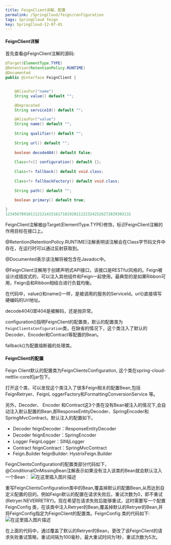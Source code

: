 ```yaml
---
title: FeignClient详解、配置
permalink: /SpringCloud/feign/configuration
tags: SpringCloud feign
key: SpringCloud-12-07-01
---
```


#### FeignClient详解

首先查看@FeignClient注解的源码:

```java
@Target(ElementType.TYPE)
@Retention(RetentionPolicy.RUNTIME)
@Documented
public @interface FeignClient {


	@AliasFor("name")
	String value() default "";

	@Deprecated
	String serviceId() default "";

	@AliasFor("value")
	String name() default "";
	
	String qualifier() default "";
	
	String url() default "";
	
	boolean decode404() default false;
	
	Class<?>[] configuration() default {};
	
	Class<?> fallback() default void.class;
	
	Class<?> fallbackFactory() default void.class;
	
	String path() default "";
	
	boolean primary() default true;

}
1234567891011121314151617181920212223242526272829303132
```

FeignClient注解被@Target(ElementType.TYPE)修饰，标识FeignClient注解的作用目标在接口上。

@Retention(RetentionPolicy.RUNTIME)注解表明该注解会在Class字节码文件中存在，在运行时可以通过反射获取到。

@Documented表示该注解将被包含在Javadoc中。

@FeignClient注解用于创建声明式API接口，该接口是RESTful风格的。Feign被设计成插拔式的，可以注入其他组件和Feign一起使用。最典型的是如果Ribbon可用，Feign会和Ribbon相结合进行负载均衡。

在代码中，value()和name()一样，是被调用的服务的ServiceId。url()直接填写硬编码的Url地址。

decode404()即404是被解码，还是抛异常。

configuration()指明FeignClient的配置类，默认的配置类为`FeignClientsConfiguration`类，在缺省的情况下，这个类注入了默认的Decoder、Encoder和Contract等配置的Bean。

fallback()为配置熔断器的处理类。

#### FeignClient的配置

Feign Client默认的配置类为FeignClientsConfiguration, 这个类在spring-cloud-nettlix-core的jar包下。

打开这个类，可以发现这个类注入了很多Feign相关的配置Bean,包括FeignRetryer、FeignL oggerFactory和FormattingConversionService 等。

另外，Decoder、 Encoder 和Contract这3个类在没有Bean被注入的情况下,会自动注入默认配置的Bean,即ResponseEntityDecoder、SpringEncoder和SpringMvcContract。默认注入的配置如下。

- Decoder feignDecoder：ResponseEntityDecoder
- Decoder feignEncoder：SpringEncoder
- Logger FeignLogger：Slf4jLogger
- Contract feignContract：SpringMvcContract
- Feign.Builder feignBuilder: HystrixFeign.Builder

FeignClientsConfiguration的配置类部分代码如下，@ConditionalOnMissingBean注解表示如果没有注入该类的Bean就会默认注入一个Bean：
![在这里插入图片描述](https://img-blog.csdnimg.cn/20200520211309960.png?x-oss-process=image/watermark,type_ZmFuZ3poZW5naGVpdGk,shadow_10,text_aHR0cHM6Ly9ibG9nLmNzZG4ubmV0L2NvbGRfX19wbGF5,size_16,color_FFFFFF,t_70)

重写FeignClientsConfiguration类中的Bean,覆盖掉默认的配置Bean,从而达到自定义配置的目的。例如Feign默认的配置在请求失败后，重试次数为0，即不重试(Retryer.NEVERRETRY)。现在希望在请求失败后能够重试，这时需要写一个配置FeignConfig 类，在该类中注入Retryer的Bean,覆盖掉默认的Retryer的Bean,并将FeignConfig指定为FeignClient的配置类。FeignConfig 类的代码如下:
![在这里插入图片描述](https://img-blog.csdnimg.cn/20200520213406680.png?x-oss-process=image/watermark,type_ZmFuZ3poZW5naGVpdGk,shadow_10,text_aHR0cHM6Ly9ibG9nLmNzZG4ubmV0L2NvbGRfX19wbGF5,size_16,color_FFFFFF,t_70)

在上面的代码中，通过覆盖了默认的Retryer的Bean，更改了该FeignClient的请求失败重试策略，重试间隔为100毫秒，最大重试时间为1秒，重试次数为5次。